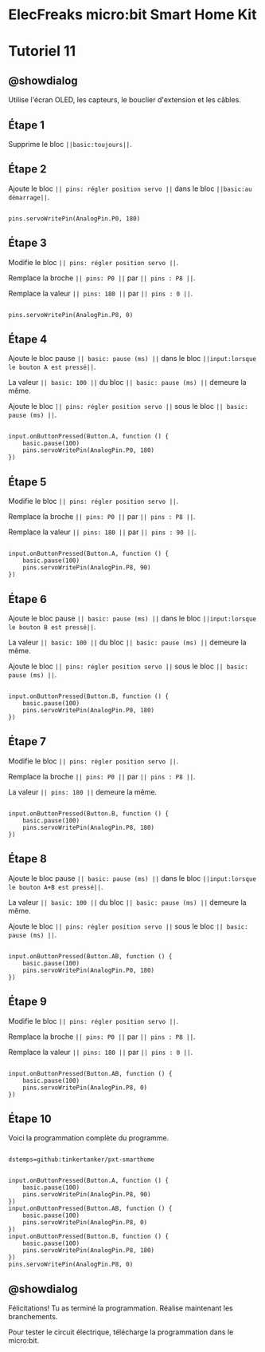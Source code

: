 # ElecFreaks micro:bit Smart Home Kit

# Tutoriel 11

## @showdialog

Utilise l'écran OLED, les capteurs, le bouclier d'extension et les câbles.


## Étape 1

Supprime le bloc ``||basic:toujours||``.

## Étape 2

Ajoute le bloc ``|| pins: régler position servo ||`` dans le bloc ``||basic:au démarrage||``.

```blocks

pins.servoWritePin(AnalogPin.P0, 180)

```

## Étape 3

Modifie le bloc ``|| pins: régler position servo ||``.

Remplace la broche ``|| pins: P0 ||`` par ``|| pins : P8 ||``.

Remplace la valeur ``|| pins: 180 ||`` par ``|| pins : 0 ||``.

```blocks

pins.servoWritePin(AnalogPin.P8, 0)

```

## Étape 4

Ajoute le bloc pause ``|| basic: pause (ms) ||`` dans le bloc ``||input:lorsque le bouton A est pressé||``.

La valeur ``|| basic: 100 ||`` du bloc ``|| basic: pause (ms) ||`` demeure la même.

Ajoute le bloc ``|| pins: régler position servo ||``  sous le bloc  ``|| basic: pause (ms) ||``.

```blocks

input.onButtonPressed(Button.A, function () {
    basic.pause(100)
    pins.servoWritePin(AnalogPin.P0, 180)
})

```

## Étape 5

Modifie le bloc ``|| pins: régler position servo ||``.

Remplace la broche ``|| pins: P0 ||`` par ``|| pins : P8 ||``.

Remplace la valeur ``|| pins: 180 ||`` par ``|| pins : 90 ||``.

```blocks

input.onButtonPressed(Button.A, function () {
    basic.pause(100)
    pins.servoWritePin(AnalogPin.P8, 90)
})

```

## Étape 6

Ajoute le bloc pause ``|| basic: pause (ms) ||`` dans le bloc ``||input:lorsque le bouton B est pressé||``.

La valeur ``|| basic: 100 ||`` du bloc ``|| basic: pause (ms) ||`` demeure la même.

Ajoute le bloc ``|| pins: régler position servo ||``  sous le bloc  ``|| basic: pause (ms) ||``.

```blocks

input.onButtonPressed(Button.B, function () {
    basic.pause(100)
    pins.servoWritePin(AnalogPin.P0, 180)
})

```

## Étape 7

Modifie le bloc ``|| pins: régler position servo ||``.

Remplace la broche ``|| pins: P0 ||`` par ``|| pins : P8 ||``.

La valeur ``|| pins: 180 ||`` demeure la même.
```blocks

input.onButtonPressed(Button.B, function () {
    basic.pause(100)
    pins.servoWritePin(AnalogPin.P8, 180)
})

```

## Étape 8

Ajoute le bloc pause ``|| basic: pause (ms) ||`` dans le bloc ``||input:lorsque le bouton A+B est pressé||``.

La valeur ``|| basic: 100 ||`` du bloc ``|| basic: pause (ms) ||`` demeure la même.

Ajoute le bloc ``|| pins: régler position servo ||``  sous le bloc  ``|| basic: pause (ms) ||``.

```blocks

input.onButtonPressed(Button.AB, function () {
    basic.pause(100)
    pins.servoWritePin(AnalogPin.P0, 180)
})

```

## Étape 9

Modifie le bloc ``|| pins: régler position servo ||``.

Remplace la broche ``|| pins: P0 ||`` par ``|| pins : P8 ||``.

Remplace la valeur ``|| pins: 180 ||`` par ``|| pins : 0 ||``.

```blocks

input.onButtonPressed(Button.AB, function () {
    basic.pause(100)
    pins.servoWritePin(AnalogPin.P8, 0)
})

```

## Étape 10

Voici la programmation complète du programme.

```package

dstemps=github:tinkertanker/pxt-smarthome

```

```blocks

input.onButtonPressed(Button.A, function () {
    basic.pause(100)
    pins.servoWritePin(AnalogPin.P8, 90)
})
input.onButtonPressed(Button.AB, function () {
    basic.pause(100)
    pins.servoWritePin(AnalogPin.P8, 0)
})
input.onButtonPressed(Button.B, function () {
    basic.pause(100)
    pins.servoWritePin(AnalogPin.P8, 180)
})
pins.servoWritePin(AnalogPin.P8, 0)

```

## @showdialog 

Félicitations! Tu as terminé la programmation. Réalise maintenant les branchements.

Pour tester le circuit électrique, télécharge la programmation dans le micro:bit.
